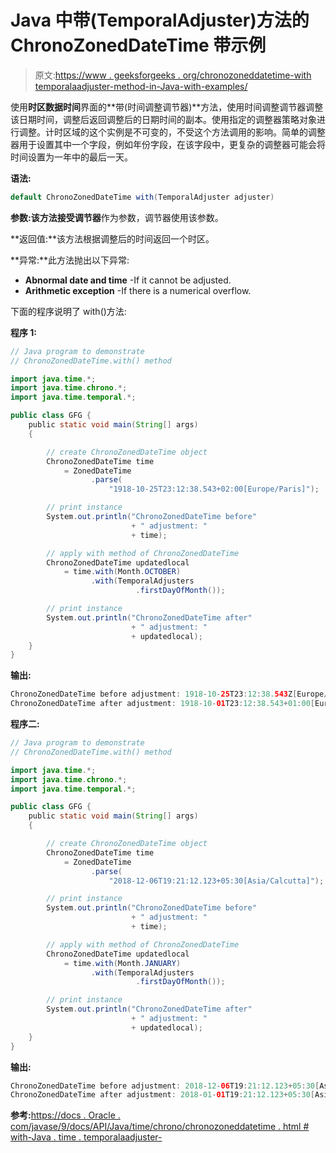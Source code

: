 # Java 中带(TemporalAdjuster)方法的 ChronoZonedDateTime 带示例

> 原文:[https://www . geeksforgeeks . org/chronozoneddatetime-with temporalaadjuster-method-in-Java-with-examples/](https://www.geeksforgeeks.org/chronozoneddatetime-withtemporaladjuster-method-in-java-with-examples/)

使用**时区数据时间**界面的**带(时间调整调节器)**方法，使用时间调整调节器调整该日期时间，调整后返回调整后的日期时间的副本。使用指定的调整器策略对象进行调整。计时区域的这个实例是不可变的，不受这个方法调用的影响。简单的调整器用于设置其中一个字段，例如年份字段，在该字段中，更复杂的调整器可能会将时间设置为一年中的最后一天。

**语法:**

```java
default ChronoZonedDateTime with(TemporalAdjuster adjuster)

```

**参数:**该方法接受**调节器**作为参数，调节器使用该参数。

**返回值:**该方法根据调整后的时间返回一个时区。

**异常:**此方法抛出以下异常:

*   **Abnormal date and time** -If it cannot be adjusted.
*   **Arithmetic exception** -If there is a numerical overflow.

下面的程序说明了 with()方法:

**程序 1:**

```java
// Java program to demonstrate
// ChronoZonedDateTime.with() method

import java.time.*;
import java.time.chrono.*;
import java.time.temporal.*;

public class GFG {
    public static void main(String[] args)
    {

        // create ChronoZonedDateTime object
        ChronoZonedDateTime time
            = ZonedDateTime
                  .parse(
                      "1918-10-25T23:12:38.543+02:00[Europe/Paris]");

        // print instance
        System.out.println("ChronoZonedDateTime before"
                           + " adjustment: "
                           + time);

        // apply with method of ChronoZonedDateTime
        ChronoZonedDateTime updatedlocal
            = time.with(Month.OCTOBER)
                  .with(TemporalAdjusters
                            .firstDayOfMonth());

        // print instance
        System.out.println("ChronoZonedDateTime after"
                           + " adjustment: "
                           + updatedlocal);
    }
}
```

**输出:**

```java
ChronoZonedDateTime before adjustment: 1918-10-25T23:12:38.543Z[Europe/Paris]
ChronoZonedDateTime after adjustment: 1918-10-01T23:12:38.543+01:00[Europe/Paris]

```

**程序二:**

```java
// Java program to demonstrate
// ChronoZonedDateTime.with() method

import java.time.*;
import java.time.chrono.*;
import java.time.temporal.*;

public class GFG {
    public static void main(String[] args)
    {

        // create ChronoZonedDateTime object
        ChronoZonedDateTime time
            = ZonedDateTime
                  .parse(
                      "2018-12-06T19:21:12.123+05:30[Asia/Calcutta]");

        // print instance
        System.out.println("ChronoZonedDateTime before"
                           + " adjustment: "
                           + time);

        // apply with method of ChronoZonedDateTime
        ChronoZonedDateTime updatedlocal
            = time.with(Month.JANUARY)
                  .with(TemporalAdjusters
                            .firstDayOfMonth());

        // print instance
        System.out.println("ChronoZonedDateTime after"
                           + " adjustment: "
                           + updatedlocal);
    }
}
```

**输出:**

```java
ChronoZonedDateTime before adjustment: 2018-12-06T19:21:12.123+05:30[Asia/Calcutta]
ChronoZonedDateTime after adjustment: 2018-01-01T19:21:12.123+05:30[Asia/Calcutta]

```

**参考:**[https://docs . Oracle . com/javase/9/docs/API/Java/time/chrono/chronozoneddatetime . html # with-Java . time . temporalaadjuster-](https://docs.oracle.com/javase/9/docs/api/java/time/chrono/ChronoZonedDateTime.html#with-java.time.temporal.TemporalAdjuster-)